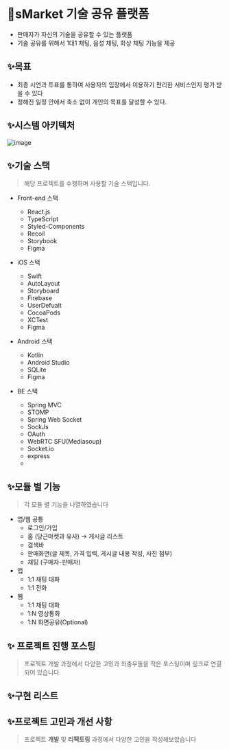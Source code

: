 # 🚀sMarket 기술 공유 플랫폼
- 판매자가 자신의 기술을 공유할 수 있는 플랫폼
- 기술 공유를 위해서 1대1 채팅, 음성 채팅, 화상 채팅 기능을 제공
## ✨목표
- 최종 시연과 투표를 통하여 사용자의 입장에서 이용하기 편리한 서비스인지 평가 받을 수 있다
- 정해진 일정 안에서 축소 없이 개인의 목표를 달성할 수 있다.

## ✨시스템 아키텍처
![image](https://user-images.githubusercontent.com/90383376/212715619-4ede1484-cd59-4136-907e-abe2b950ba97.png)

## ✨기술 스택
> 해당 프로젝트를 수행하며 사용할 기술 스택입니다.
- Front-end 스택
  - React.js
  - TypeScript
  - Styled-Components
  - Recoil
  - Storybook
  - Figma

- iOS 스택
  - Swift
  - AutoLayout
  - Storyboard
  - Firebase
  - UserDefualt
  - CocoaPods
  - XCTest
  - Figma

- Android 스택
  - Kotlin
  - Android Studio
  - SQLite
  - Figma

- BE 스택
  - Spring MVC
  - STOMP
  - Spring Web Socket
  - SockJs
  - OAuth
  - WebRTC SFU(Mediasoup)
  - Socket.io
  - express
  -
## ✨모듈 별 기능
> 각 모듈 별 기능을 나열하였습니다
* 앱/웹 공통
   - 로그인/가입
   - 홈 (당근마켓과 유사) → 게시글 리스트
   - 검색바
   - 판매화면(글 제목, 가격 입력, 게시글 내용 작성, 사진 첨부)
   - 채팅 (구매자-판매자)
* 앱
    - 1:1 채팅 대화
    - 1:1 전화
* 웹
    - 1:1 채팅 대화
    - 1:N 영상통화
    - 1:N 화면공유(Optional)

## ✨ 프로젝트 진행 포스팅

> 프로젝트 개발 과정에서 다양한 고민과 좌충우돌을 적은 포스팅이며 링크로 연결되어 있습니다.

## ✨구현 리스트

## ✨프로젝트 고민과 개선 사항

> 프로젝트 **개발** 및 **리팩토링** 과정에서 다양한 고민을 작성해보았습니다

